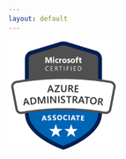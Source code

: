 ```yaml
---
layout: default
---
```

<div data-iframe-width="150" data-iframe-height="270" data-share-badge-id="4efb39cb-c723-4e55-a02d-d28d48d267ab" data-share-badge-host="https://www.credly.com"></div><script type="text/javascript" async src="//cdn.credly.com/assets/utilities/embed.js"></script>
<div data-iframe-width="150" data-iframe-height="270" data-share-badge-id="1e191ac8-c4c0-4e4d-b1af-ea7a60e1b5b5" data-share-badge-host="https://www.credly.com"></div><script type="text/javascript" async src="//cdn.credly.com/assets/utilities/embed.js"></script>
<div data-iframe-width="150" data-iframe-height="270" data-share-badge-id="065a6c74-b6f7-4a54-bfff-5782dd895482" data-share-badge-host="https://www.credly.com"></div><script type="text/javascript" async src="//cdn.credly.com/assets/utilities/embed.js"></script>
<a href="[URL](https://learn.microsoft.com/api/credentials/share/en-us/CodyCapps-8199/AF8FF146956B40F0?sharingId=8373CBADD3C403B6)">
    <img src="./images/az-104.webp" alt="AZ-104" width="200" height="200">
</a>
